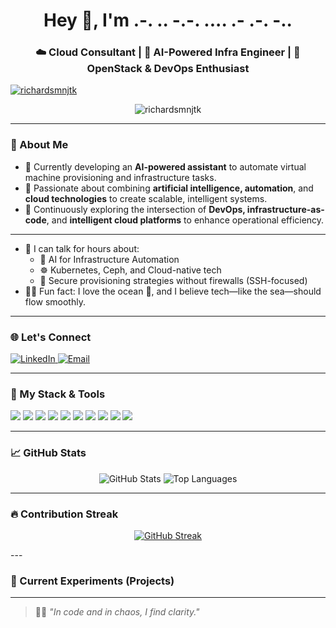 <h1 align="center">Hey 👋, I'm .-. .. -.-. .... .- .-. -..</h1>
<h3 align="center">☁️ Cloud Consultant | 🤖 AI-Powered Infra Engineer | 🔧 OpenStack & DevOps Enthusiast</h3>

<p align="left"> <a href="https://github.com/ryo-ma/github-profile-trophy"><img src="https://github-profile-trophy.vercel.app/?username=richardsmnjtk" alt="richardsmnjtk" /></a> </p>

<p align="center">
  <img src="https://komarev.com/ghpvc/?username=richardsmnjtk&label=Profile%20views&color=0e75b6&style=flat" alt="richardsmnjtk" />
</p>

---

### 🧠 About Me

- 🔭 Currently developing an **AI-powered assistant** to automate virtual machine provisioning and infrastructure tasks.
- 🧪 Passionate about combining **artificial intelligence, automation**, and **cloud technologies** to create scalable, intelligent systems.
- 🌱 Continuously exploring the intersection of **DevOps, infrastructure-as-code**, and **intelligent cloud platforms** to enhance operational efficiency.

---
- 💬 I can talk for hours about:
  - 🧠 AI for Infrastructure Automation
  - ☸️ Kubernetes, Ceph, and Cloud-native tech
  - 🔐 Secure provisioning strategies without firewalls (SSH-focused)
- 🧘‍♂️ Fun fact: I love the ocean 🌊, and I believe tech—like the sea—should flow smoothly.

---

### 🌐 Let's Connect

<p align="left">
  <a href="https://www.linkedin.com/in/your-linkedin" target="_blank">
    <img src="https://img.shields.io/badge/LinkedIn-%230077B5.svg?style=for-the-badge&logo=linkedin&logoColor=white" alt="LinkedIn" />
  </a>
  <a href="mailto:your.email@example.com">
    <img src="https://img.shields.io/badge/Gmail-D14836.svg?style=for-the-badge&logo=gmail&logoColor=white" alt="Email" />
  </a>
</p>

---

### 🚀 My Stack & Tools

<p align="left">
  <img src="https://img.shields.io/badge/OpenStack-E02031?style=for-the-badge&logo=openstack&logoColor=white" />
  <img src="https://img.shields.io/badge/MAAS-000000?style=for-the-badge&logo=canonical&logoColor=white" />
  <img src="https://img.shields.io/badge/Juju-ff6c00?style=for-the-badge&logo=ubuntu&logoColor=white" />
  <img src="https://img.shields.io/badge/MicroK8s-326ce5?style=for-the-badge&logo=kubernetes&logoColor=white" />
  <img src="https://img.shields.io/badge/FastAPI-009688?style=for-the-badge&logo=fastapi&logoColor=white" />
  <img src="https://img.shields.io/badge/React-61DAFB?style=for-the-badge&logo=react&logoColor=black" />
  <img src="https://img.shields.io/badge/Tailwind_CSS-38B2AC?style=for-the-badge&logo=tailwind-css&logoColor=white" />
  <img src="https://img.shields.io/badge/Ceph-EF2D5E?style=for-the-badge&logo=ceph&logoColor=white" />
  <img src="https://img.shields.io/badge/Docker-2496ED?style=for-the-badge&logo=docker&logoColor=white" />
  <img src="https://img.shields.io/badge/Gemini-4285F4?style=for-the-badge&logo=google&logoColor=white" />
</p>

---

### 📈 GitHub Stats

<p align="center">
  <img src="https://github-readme-stats.vercel.app/api?username=richardsmnjtk&show_icons=true&theme=tokyonight" alt="GitHub Stats" />
  <img src="https://github-readme-stats.vercel.app/api/top-langs/?username=richardsmnjtk&layout=compact&theme=tokyonight" alt="Top Languages" />
</p>

---

### 🔥 Contribution Streak

<p align="center">
  <a href="https://git.io/streak-stats">
    <img src="http://github-readme-streak-stats.herokuapp.com?user=richardsmnjtk" alt="GitHub Streak" />
  </a>
</p>
---

### 🧪 Current Experiments (Projects)


---

> 🧘‍♂️ _"In code and in chaos, I find clarity."_  
